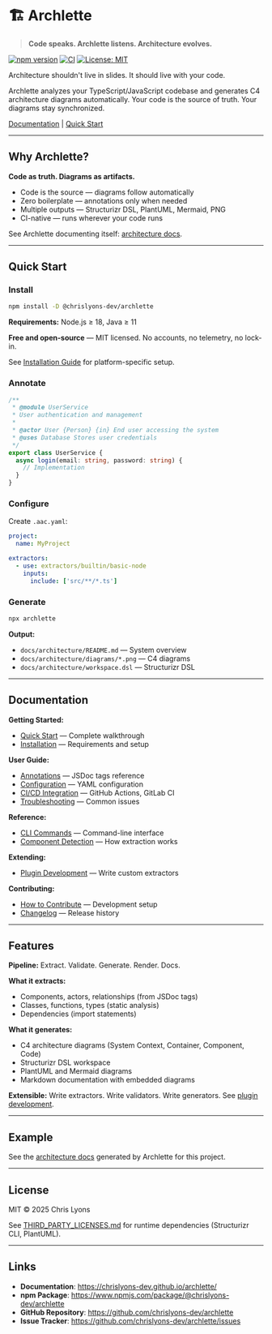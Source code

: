 # 🏗️ Archlette

> **Code speaks. Archlette listens. Architecture evolves.**

[![npm version](https://img.shields.io/npm/v/@chrislyons-dev/archlette?color=blue&logo=npm)](https://www.npmjs.com/package/@chrislyons-dev/archlette)
[![CI](https://github.com/chrislyons-dev/archlette/actions/workflows/ci.yml/badge.svg)](https://github.com/chrislyons-dev/archlette/actions/workflows/ci.yml)
[![License: MIT](https://img.shields.io/badge/license-MIT-green.svg)](LICENSE)

Architecture shouldn't live in slides. It should live with your code.

Archlette analyzes your TypeScript/JavaScript codebase and generates C4 architecture diagrams automatically. Your code is the source of truth. Your diagrams stay synchronized.

[Documentation](https://chrislyons-dev.github.io/archlette/) | [Quick Start](https://chrislyons-dev.github.io/archlette/getting-started/quick-start/)

---

## Why Archlette?

**Code as truth. Diagrams as artifacts.**

- Code is the source — diagrams follow automatically
- Zero boilerplate — annotations only when needed
- Multiple outputs — Structurizr DSL, PlantUML, Mermaid, PNG
- CI-native — runs wherever your code runs

See Archlette documenting itself: [architecture docs](docs/architecture/readme.md).

---

## Quick Start

### Install

```bash
npm install -D @chrislyons-dev/archlette
```

**Requirements:** Node.js ≥ 18, Java ≥ 11

**Free and open-source** — MIT licensed. No accounts, no telemetry, no lock-in.

See [Installation Guide](https://chrislyons-dev.github.io/archlette/getting-started/installation/) for platform-specific setup.

### Annotate

```typescript
/**
 * @module UserService
 * User authentication and management
 *
 * @actor User {Person} {in} End user accessing the system
 * @uses Database Stores user credentials
 */
export class UserService {
  async login(email: string, password: string) {
    // Implementation
  }
}
```

### Configure

Create `.aac.yaml`:

```yaml
project:
  name: MyProject

extractors:
  - use: extractors/builtin/basic-node
    inputs:
      include: ['src/**/*.ts']
```

### Generate

```bash
npx archlette
```

**Output:**

- `docs/architecture/README.md` — System overview
- `docs/architecture/diagrams/*.png` — C4 diagrams
- `docs/architecture/workspace.dsl` — Structurizr DSL

---

## Documentation

**Getting Started:**

- [Quick Start](https://chrislyons-dev.github.io/archlette/getting-started/quick-start/) — Complete walkthrough
- [Installation](https://chrislyons-dev.github.io/archlette/getting-started/installation/) — Requirements and setup

**User Guide:**

- [Annotations](https://chrislyons-dev.github.io/archlette/guide/annotations/) — JSDoc tags reference
- [Configuration](https://chrislyons-dev.github.io/archlette/guide/configuration/) — YAML configuration
- [CI/CD Integration](https://chrislyons-dev.github.io/archlette/guide/ci-cd/) — GitHub Actions, GitLab CI
- [Troubleshooting](https://chrislyons-dev.github.io/archlette/guide/troubleshooting/) — Common issues

**Reference:**

- [CLI Commands](https://chrislyons-dev.github.io/archlette/reference/cli/) — Command-line interface
- [Component Detection](https://chrislyons-dev.github.io/archlette/extractors/component-detection/) — How extraction works

**Extending:**

- [Plugin Development](https://chrislyons-dev.github.io/archlette/plugins/extractors/) — Write custom extractors

**Contributing:**

- [How to Contribute](CONTRIBUTING.md) — Development setup
- [Changelog](CHANGELOG.md) — Release history

---

## Features

**Pipeline:**
Extract. Validate. Generate. Render. Docs.

**What it extracts:**

- Components, actors, relationships (from JSDoc tags)
- Classes, functions, types (static analysis)
- Dependencies (import statements)

**What it generates:**

- C4 architecture diagrams (System Context, Container, Component, Code)
- Structurizr DSL workspace
- PlantUML and Mermaid diagrams
- Markdown documentation with embedded diagrams

**Extensible:**
Write extractors. Write validators. Write generators. See [plugin development](https://chrislyons-dev.github.io/archlette/plugins/extractors/).

---

## Example

See the [architecture docs](docs/architecture/readme.md) generated by Archlette for this project.

---

## License

MIT © 2025 Chris Lyons

See [THIRD_PARTY_LICENSES.md](THIRD_PARTY_LICENSES.md) for runtime dependencies (Structurizr CLI, PlantUML).

---

## Links

- **Documentation**: https://chrislyons-dev.github.io/archlette/
- **npm Package**: https://www.npmjs.com/package/@chrislyons-dev/archlette
- **GitHub Repository**: https://github.com/chrislyons-dev/archlette
- **Issue Tracker**: https://github.com/chrislyons-dev/archlette/issues
